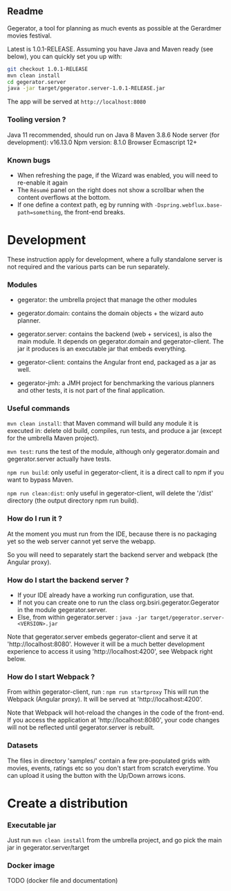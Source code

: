 Readme
---------
Gegerator, a tool for planning as much events as possible at the Gerardmer movies festival.

Latest is 1.0.1-RELEASE. Assuming you have Java and Maven ready (see below), you 
can quickly set you up with:
```bash
git checkout 1.0.1-RELEASE
mvn clean install
cd gegerator.server
java -jar target/gegerator.server-1.0.1-RELEASE.jar
```

The app will be served at `http://localhost:8080`

### Tooling version ?
Java 11 recommended, should run on Java 8
Maven 3.8.6
Node server (for development): v16.13.0
Npm version: 8.1.0
Browser Ecmascript 12+

### Known bugs
* When refreshing the page, if the Wizard was enabled, you will need to 
  re-enable it again
* The `Résumé` panel on the right does not show a scrollbar when the content 
  overflows at the bottom.
* If one define a context path, eg by running with `-Dspring.webflux.base-path=something`,
  the front-end breaks.

# Development

These instruction apply for development, where a fully standalone server is not required and 
the various parts can be run separately.

### Modules
* gegerator: 
      the umbrella project that manage the other modules

* gegerator.domain: 
      contains the domain objects + the wizard auto planner.

* gegerator.server:
      contains the backend (web + services), is also the main module.
      It depends on gegerator.domain and gegerator-client.
      The jar it produces is an executable jar that embeds everything.

* gegerator-client:
      contains the Angular front end, packaged as a jar as well.

* gegerator-jmh:
      a JMH project for benchmarking the various planners and other tests, 
      it is not part of the final application.

### Useful commands

`mvn clean install`: 
  that Maven command will build any module it is executed in: delete old build, 
  compiles, run tests, and produce a jar (except for the umbrella Maven project).

`mvn test`: 
  runs the test of the module, although only gegerator.domain and 
  gegerator.server actually have tests.

`npm run build`:
  only useful in gegerator-client, it is a direct call to npm if you want 
  to bypass Maven.

`npm run clean:dist`:
  only useful in gegerator-client, will delete the '/dist' directory
  (the output directory npm run build).

### How do I run it ?

At the moment you must run from the IDE, because there is no packaging yet so the web server cannot
yet serve the webapp.

So you will need to separately start the backend server and webpack (the Angular proxy).

### How do I start the backend server ?

* If your IDE already have a working run configuration, use that.
* If not you can create one to run the class org.bsiri.gegerator.Gegerator in the module gegerator.server.
* Else, from within gegerator.server : `java -jar target/gegerator.server-<VERSION>.jar`

Note that gegerator.server embeds gegerator-client and serve it at 'http://localhost:8080'. However
it will be a much better development experience to access it using 'http://localhost:4200', 
see Webpack right below.

### How do I start Webpack ?

From within gegerator-client, run : `npm run startproxy`
This will run the Webpack (Angular proxy). It will be served at 'http://localhost:4200'.

Note that Webpack will hot-reload the changes in the code of the front-end. If you access the application
at 'http://localhost:8080', your code changes will not be reflected until gegerator.server is rebuilt.

### Datasets

The files in directory 'samples/' contain a few pre-populated grids with movies, events, ratings etc
so you don't start from scratch everytime. You can upload it using the button with the Up/Down arrows icons. 


# Create a distribution

### Executable jar
Just run `mvn clean install` from the umbrella project, and go pick the main jar 
in gegerator.server/target

### Docker image
TODO (docker file and documentation)